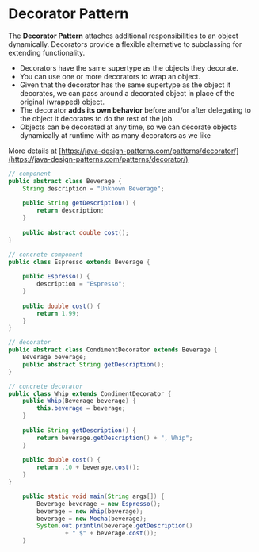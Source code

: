 # Decorator Pattern

The **Decorator Pattern** attaches additional responsibilities to an object dynamically. Decorators provide a flexible alternative to subclassing for extending functionality.

* Decorators have the same supertype as the objects they decorate. 
* You can use one or more decorators to wrap an object. 
* Given that the decorator has the same supertype as the object it decorates, we can pass around a decorated object in place of the original \(wrapped\) object. 
* The decorator **adds its own behavior** before and/or after delegating to the object it decorates to do the rest of the job. 
* Objects can be decorated at any time, so we can decorate objects dynamically at runtime with as many decorators as we like

More details at [https://java-design-patterns.com/patterns/decorator/](https://java-design-patterns.com/patterns/decorator/)

```java
// component
public abstract class Beverage {
	String description = "Unknown Beverage";
  
	public String getDescription() {
		return description;
	}
 
	public abstract double cost();
}

// concrete component
public class Espresso extends Beverage {
  
	public Espresso() {
		description = "Espresso";
	}
  
	public double cost() {
		return 1.99;
	}
}
```

```java
// decorator
public abstract class CondimentDecorator extends Beverage {
	Beverage beverage;
	public abstract String getDescription();
}

// concrete decorator
public class Whip extends CondimentDecorator {
	public Whip(Beverage beverage) {
		this.beverage = beverage;
	}
 
	public String getDescription() {
		return beverage.getDescription() + ", Whip";
	}
 
	public double cost() {
		return .10 + beverage.cost();
	}
}
```

```java
	public static void main(String args[]) {
		Beverage beverage = new Espresso();
		beverage = new Whip(beverage);
		beverage = new Mocha(beverage);
		System.out.println(beverage.getDescription() 
				+ " $" + beverage.cost());
	}
```



